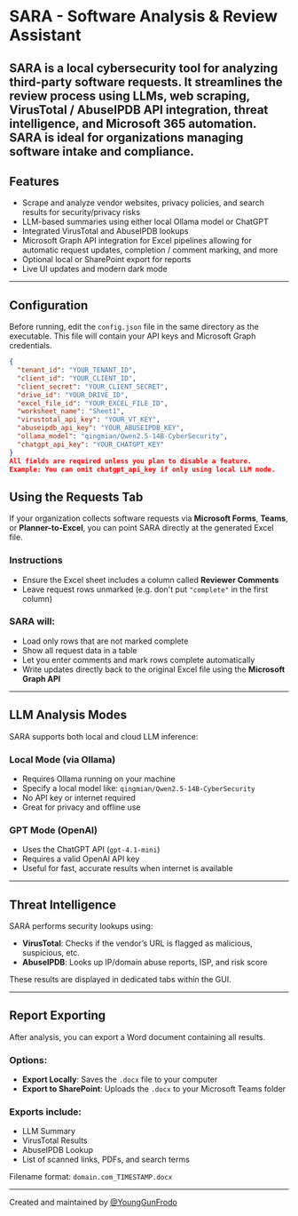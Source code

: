 # SARA - Software Analysis & Review Assistant

SARA is a local cybersecurity tool for analyzing third-party software requests. It streamlines the review process using LLMs, web scraping, VirusTotal / AbuseIPDB API integration, threat intelligence, and Microsoft 365 automation.
SARA is ideal for organizations managing software intake and compliance.
---
## Features

- Scrape and analyze vendor websites, privacy policies, and search results for security/privacy risks
- LLM-based summaries using either local Ollama model or ChatGPT
- Integrated VirusTotal and AbuseIPDB lookups
- Microsoft Graph API integration for Excel pipelines allowing for automatic request updates, completion / comment marking, and more
- Optional local or SharePoint export for reports
- Live UI updates and modern dark mode
---

## Configuration

Before running, edit the `config.json` file in the same directory as the executable. This file will contain your API keys and Microsoft Graph credentials.

```json
{
  "tenant_id": "YOUR_TENANT_ID",
  "client_id": "YOUR_CLIENT_ID",
  "client_secret": "YOUR_CLIENT_SECRET",
  "drive_id": "YOUR_DRIVE_ID",
  "excel_file_id": "YOUR_EXCEL_FILE_ID",
  "worksheet_name": "Sheet1",
  "virustotal_api_key": "YOUR_VT_KEY",
  "abuseipdb_api_key": "YOUR_ABUSEIPDB_KEY",
  "ollama_model": "qingmian/Qwen2.5-14B-CyberSecurity",
  "chatgpt_api_key": "YOUR_CHATGPT_KEY"
}
All fields are required unless you plan to disable a feature.
Example: You can omit chatgpt_api_key if only using local LLM mode.
```
##  Using the Requests Tab
If your organization collects software requests via **Microsoft Forms**, **Teams**, or **Planner-to-Excel**, you can point SARA directly at the generated Excel file.

### Instructions
- Ensure the Excel sheet includes a column called **Reviewer Comments**
- Leave request rows unmarked (e.g. don't put `"complete"` in the first column)

### SARA will:
- Load only rows that are not marked complete  
- Show all request data in a table  
- Let you enter comments and mark rows complete automatically  
- Write updates directly back to the original Excel file using the **Microsoft Graph API**

---

##  LLM Analysis Modes
SARA supports both local and cloud LLM inference:

###  Local Mode (via Ollama)
- Requires Ollama running on your machine  
- Specify a local model like: `qingmian/Qwen2.5-14B-CyberSecurity`  
- No API key or internet required  
- Great for privacy and offline use  

###  GPT Mode (OpenAI)
- Uses the ChatGPT API (`gpt-4.1-mini`)  
- Requires a valid OpenAI API key  
- Useful for fast, accurate results when internet is available  

---

##  Threat Intelligence
SARA performs security lookups using:

- **VirusTotal**: Checks if the vendor’s URL is flagged as malicious, suspicious, etc.  
- **AbuseIPDB**: Looks up IP/domain abuse reports, ISP, and risk score  

These results are displayed in dedicated tabs within the GUI.

---

##  Report Exporting
After analysis, you can export a Word document containing all results.

### Options:
- **Export Locally**: Saves the `.docx` file to your computer  
- **Export to SharePoint**: Uploads the `.docx` to your Microsoft Teams folder  

### Exports include:
- LLM Summary  
- VirusTotal Results  
- AbuseIPDB Lookup  
- List of scanned links, PDFs, and search terms  

 Filename format: `domain.com_TIMESTAMP.docx`

---

Created and maintained by [@YoungGunFrodo](https://github.com/YoungGunFrodo)
